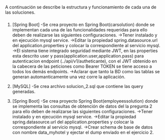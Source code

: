 A continuación se describe la estructura y funcionamiento de cada una de las soluciones.
###
1. [Spring Boot]
-Se crea proyecto en Spring Boot(carsolution) donde se implementan cada una de las funcionalidades requeridas para ello deben de realizarse las siguientes configuraciones.
->Tener instalado y en ejecución mysql service.
->Editar la propiedad spring.datasource.url del application.properties y colocar la correspondiente al servicio mysql.
->El sistema tiene integrado seguridad mediante JWT, en las properties esta descrito user y pass(application.user,application.pass) para autenticacion endpoint (../api/v1/autheticante), con el JWT obtenido en la cabecera de las peticiones como Bearer TOKEN se tiene acceso a todos los demás endpoints.
->Aclarar que tanto la BD como las tablas se generan automanticamente una vez corre la aplicación.

2. [MySQL]
-Se crea archivo solucion_2.sql que contiene las query generadas.

3. [Spring Boot]
-Se crea proyecto Spring Boot(employeessolution) donde se implementa las consultas de obtención de datos del la pregunta 2 para ello deben de realizarse las siguientes configuraciones.
->Tener instalado y en ejecución mysql service.
->Editar la propiedad spring.datasource.url del application.properties y colocar la correspondiente al servicio mysql.
->Crear schema de base de datos con nombre data_myhotel y ejectar el dump enviado en el ejercicio 2.
